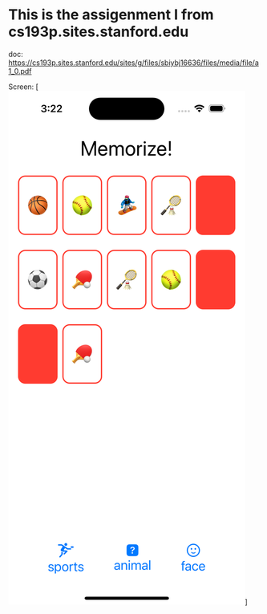 #  This is the assigenment I from cs193p.sites.stanford.edu

doc: https://cs193p.sites.stanford.edu/sites/g/files/sbiybj16636/files/media/file/a1_0.pdf

Screen: [![Screen](/ScreenShot.png)]


